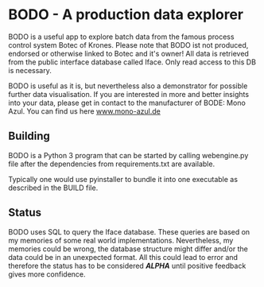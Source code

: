 # BODO - A production data explorer

BODO is a useful app to explore batch data from the famous process control system Botec of Krones.
    Please note that BODO ist not produced, endorsed or otherwise linked to Botec and it's owner!
    All data is retrieved from the public interface database called Iface. Only read access to this DB is necessary.  

BODO is useful as it is, but nevertheless also a demonstrator for possible further data visualisation.
    If you are interested in more and better insights into your data, please get in contact to the manufacturer of BODE:
    Mono Azul. You can find us here www.mono-azul.de

## Building

BODO is a Python 3 program that can be started by calling webengine.py file after the dependencies from requirements.txt 
are available.

Typically one would use pyinstaller to bundle it into one executable as described in the BUILD file.

## Status

BODO uses SQL to query the Iface database. These queries are based on my memories of some real world implementations.
Nevertheless, my memories could be wrong, the database structure might differ and/or the data could be in an unexpected 
format. All this could lead to error and therefore the status has to be considered ***ALPHA*** until positive feedback 
gives more confidence.
